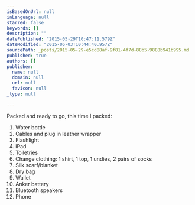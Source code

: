 ```yaml
---
isBasedOnUrl: null
inLanguage: null
starred: false
keywords: []
description: ""
datePublished: "2015-05-29T10:47:11.579Z"
dateModified: "2015-06-03T10:44:40.957Z"
sourcePath: _posts/2015-05-29-e5cd88af-9f81-4f7d-88b5-9888b941b995.md
published: true
authors: []
publisher:
  name: null
  domain: null
  url: null
  favicon: null
_type: null

---
```

Packed and ready to go, this time I packed:

1. Water bottle
2. Cables and plug in leather wrapper 
3. Flashlight 
4. iPad 
5. Toiletries
6. Change clothing: 1 shirt, 1 top, 1 undies, 2 pairs of socks 
7. Silk scarf/blanket 
8. Dry bag 
9. Wallet 
10. Anker battery 
11. Bluetooth speakers 
12. Phone